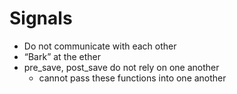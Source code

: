 # Signals

* Do not communicate with each other
* “Bark” at the ether 
* pre\_save, post\_save do not rely on one another
  * cannot pass these functions into one another

